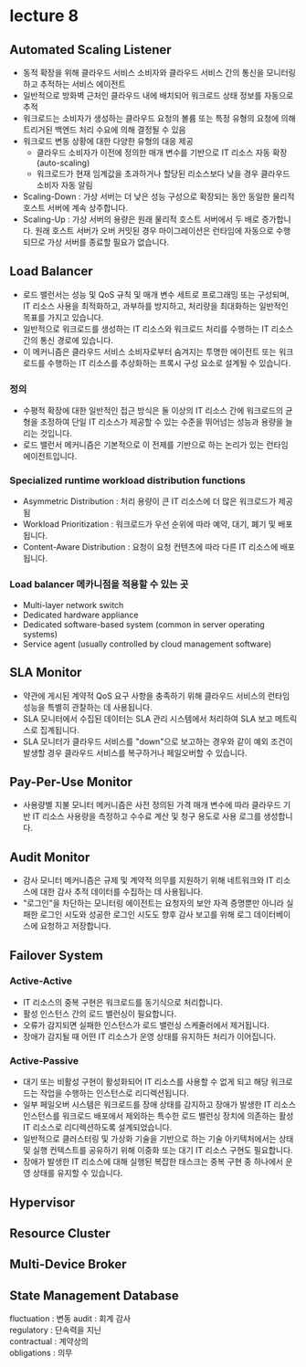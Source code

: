 
# lecture 8

## Automated Scaling Listener
- 동적 확장을 위해 클라우드 서비스 소비자와 클라우드 서비스 간의 통신을 모니터링하고 추적하는 서비스 에이전트
- 일반적으로 방화벽 근처인 클라우드 내에 배치되어 워크로드 상태 정보를 자동으로 추적
- 워크로드는 소비자가 생성하는 클라우드 요청의 볼륨 또는 특정 유형의 요청에 의해 트리거된 백엔드 처리 수요에 의해 결정될 수 있음
- 워크로드 변동 상황에 대한 다양한 유형의 대응 제공
  - 클라우드 소비자가 이전에 정의한 매개 변수를 기반으로 IT 리소스 자동 확장 (auto-scaling)
  - 워크로드가 현재 임계값을 초과하거나 할당된 리소스보다 낮을 경우 클라우드 소비자 자동 알림
- Scaling-Down : 가상 서버는 더 낮은 성능 구성으로 확장되는 동안 동일한 물리적 호스트 서버에 계속 상주합니다.
- Scaling-Up : 가상 서버의 용량은 원래 물리적 호스트 서버에서 두 배로 증가합니다. 원래 호스트 서버가 오버 커밋된 경우 마이그레이션은 런타임에 자동으로 수행되므로 가상 서버를 종료할 필요가 없습니다.

## Load Balancer
- 로드 밸런서는 성능 및 QoS 규칙 및 매개 변수 세트로 프로그래밍 또는 구성되며, IT 리소스 사용을 최적화하고, 과부하를 방지하고, 처리량을 최대화하는 일반적인 목표를 가지고 있습니다.
- 일반적으로 워크로드를 생성하는 IT 리소스와 워크로드 처리를 수행하는 IT 리소스 간의 통신 경로에 있습니다.
- 이 메커니즘은 클라우드 서비스 소비자로부터 숨겨지는 투명한 에이전트 또는 워크로드를 수행하는 IT 리소스를 추상화하는 프록시 구성 요소로 설계될 수 있습니다.

### 정의
- 수평적 확장에 대한 일반적인 접근 방식은 둘 이상의 IT 리소스 간에 워크로드의 균형을 조정하여 단일 IT 리소스가 제공할 수 있는 수준을 뛰어넘는 성능과 용량을 늘리는 것입니다.
- 로드 밸런서 메커니즘은 기본적으로 이 전제를 기반으로 하는 논리가 있는 런타임 에이전트입니다.

### Specialized runtime workload distribution functions
- Asymmetric Distribution : 처리 용량이 큰 IT 리소스에 더 많은 워크로드가 제공됨
- Workload Prioritization : 워크로드가 우선 순위에 따라 예약, 대기, 폐기 및 배포됩니다.
- Content-Aware Distribution : 요청이 요청 컨텐츠에 따라 다른 IT 리소스에 배포됩니다.

### Load balancer 메카니점을 적용할 수 있는 곳
- Multi-layer network switch
- Dedicated hardware appliance
- Dedicated software-based system (common in server operating systems)
- Service agent (usually controlled by cloud management software)

## SLA Monitor
- 약관에 게시된 계약적 QoS 요구 사항을 충족하기 위해 클라우드 서비스의 런타임 성능을 특별히 관찰하는 데 사용됩니다.
- SLA 모니터에서 수집된 데이터는 SLA 관리 시스템에서 처리하여 SLA 보고 메트릭스로 집계됩니다.
- SLA 모니터가 클라우드 서비스를 "down"으로 보고하는 경우와 같이 예외 조건이 발생할 경우 클라우드 서비스를 복구하거나 페일오버할 수 있습니다.

## Pay-Per-Use Monitor
- 사용량별 지불 모니터 메커니즘은 사전 정의된 가격 매개 변수에 따라 클라우드 기반 IT 리소스 사용량을 측정하고 수수료 계산 및 청구 용도로 사용 로그를 생성합니다.

## Audit Monitor
- 감사 모니터 메커니즘은 규제 및 계약적 의무를 지원하기 위해 네트워크와 IT 리소스에 대한 감사 추적 데이터를 수집하는 데 사용됩니다.
- "로그인"을 차단하는 모니터링 에이전트는 요청자의 보안 자격 증명뿐만 아니라 실패한 로그인 시도와 성공한 로그인 시도도 향후 감사 보고를 위해 로그 데이터베이스에 요청하고 저장합니다.

## Failover System

### Active-Active
- IT 리소스의 중복 구현은 워크로드를 동기식으로 처리합니다.
- 활성 인스턴스 간의 로드 밸런싱이 필요합니다.
- 오류가 감지되면 실패한 인스턴스가 로드 밸런싱 스케줄러에서 제거됩니다.
- 장애가 감지될 때 어떤 IT 리소스가 운영 상태를 유지하든 처리가 이어집니다.

### Active-Passive
- 대기 또는 비활성 구현이 활성화되어 IT 리소스를 사용할 수 없게 되고 해당 워크로드는 작업을 수행하는 인스턴스로 리디렉션됩니다.
- 일부 페일오버 시스템은 워크로드를 장애 상태를 감지하고 장애가 발생한 IT 리소스 인스턴스를 워크로드 배포에서 제외하는 특수한 로드 밸런싱 장치에 의존하는 활성 IT 리소스로 리디렉션하도록 설계되었습니다.
- 일반적으로 클러스터링 및 가상화 기술을 기반으로 하는 기술 아키텍처에서는 상태 및 실행 컨텍스트를 공유하기 위해 이중화 또는 대기 IT 리소스 구현도 필요합니다.
- 장애가 발생한 IT 리소스에 대해 실행된 복잡한 태스크는 중복 구현 중 하나에서 운영 상태를 유지할 수 있습니다.

## Hypervisor

## Resource Cluster

## Multi-Device Broker

## State Management Database

fluctuation : 변동
audit : 회계 감사    
regulatory : 단속력을 지닌    
contractual : 계약상의    
obligations : 의무    